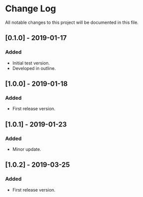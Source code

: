 # Change Log
All notable changes to this project will be documented in this file.


## [0.1.0] - 2019-01-17
### Added
- Initial test version.
- Developed in outline.

## [1.0.0] - 2019-01-18
### Added
- First release version.

## [1.0.1] - 2019-01-23
### Added
- Minor update.

## [1.0.2] - 2019-03-25
### Added
- First release version.

